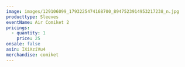 ```yaml
---
image: images/129106099_1793225474168700_8947523914953217238_n.jpg
producttype: Sleeves
eventName: Air Comiket 2
pricings:
  - quantity: 1
    price: 25
onsale: false
asin: IXiXziVu4
merchandise: comiket
---
```

